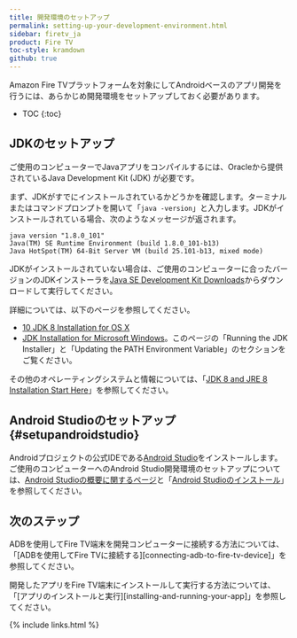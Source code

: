 ```yaml
---
title: 開発環境のセットアップ
permalink: setting-up-your-development-environment.html
sidebar: firetv_ja
product: Fire TV
toc-style: kramdown
github: true
---
```


Amazon Fire TVプラットフォームを対象にしてAndroidベースのアプリ開発を行うには、あらかじめ開発環境をセットアップしておく必要があります。

* TOC
{:toc}

## JDKのセットアップ

ご使用のコンピューターでJavaアプリをコンパイルするには、Oracleから提供されているJava Development Kit (JDK) が必要です。

まず、JDKがすでにインストールされているかどうかを確認します。ターミナルまたはコマンドプロンプトを開いて「`java -version`」と入力します。JDKがインストールされている場合、次のようなメッセージが返されます。

```
java version "1.8.0_101"
Java(TM) SE Runtime Environment (build 1.8.0_101-b13)
Java HotSpot(TM) 64-Bit Server VM (build 25.101-b13, mixed mode)
```

JDKがインストールされていない場合は、ご使用のコンピューターに合ったバージョンのJDKインストーラを[Java SE Development Kit Downloads](http://www.oracle.com/technetwork/java/javase/downloads/jdk8-downloads-2133151.html)からダウンロードして実行してください。

詳細については、以下のページを参照してください。

* [10 JDK 8 Installation for OS X](https://docs.oracle.com/javase/8/docs/technotes/guides/install/mac_jdk.html)
* [JDK Installation for Microsoft Windows](https://docs.oracle.com/javase/8/docs/technotes/guides/install/windows_jdk_install.html)。このページの「Running the JDK Installer」と「Updating the PATH Environment Variable」のセクションをご覧ください。

その他のオペレーティングシステムと情報については、「[JDK 8 and JRE 8 Installation Start Here](https://docs.oracle.com/javase/8/docs/technotes/guides/install/install_overview.html)」を参照してください。

## Android Studioのセットアップ {#setupandroidstudio}

Androidプロジェクトの公式IDEである[Android Studio](https://developer.android.com/studio/index.html)をインストールします。ご使用のコンピューターへのAndroid Studio開発環境のセットアップについては、[Android Studioの概要に関するページ](https://developer.android.com/sdk/installing/studio.html)と「[Android Studioのインストール](https://developer.android.com/sdk/installing/index.html)」を参照してください。

## 次のステップ

ADBを使用してFire TV端末を開発コンピューターに接続する方法については、「[ADBを使用してFire TVに接続する][connecting-adb-to-fire-tv-device]」を参照してください。

開発したアプリをFire TV端末にインストールして実行する方法については、「[アプリのインストールと実行][installing-and-running-your-app]」を参照してください。

{% include links.html %}

